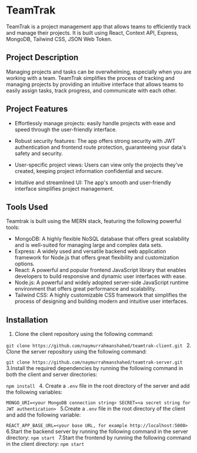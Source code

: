# TeamTrak

TeamTrak is a project management app that allows teams to efficiently track and manage their projects. It is built using React, Context API, Express, MongoDB, Tailwind CSS, JSON Web Token.

## Project Description

Managing projects and tasks can be overwhelming, especially when you are working with a team. TeamTrak simplifies the process of tracking and managing projects by providing an intuitive interface that allows teams to easily assign tasks, track progress, and communicate with each other.

## Project Features

- Effortlessly manage projects: easily handle projects with ease and speed through the user-friendly interface.

- Robust security features: The app offers strong security with JWT authentication and frontend route protection, guaranteeing your data's safety and security.

- User-specific project views: Users can view only the projects they've created, keeping project information confidential and secure.

- Intuitive and streamlined UI: The app's smooth and user-friendly interface simplifies project management.

## Tools Used

Teamtrak is built using the MERN stack, featuring the following powerful tools:

- MongoDB: A highly flexible NoSQL database that offers great scalability and is well-suited for managing large and complex data sets.
- Express: A widely used and versatile backend web application framework for Node.js that offers great flexibility and customization options.
- React: A powerful and popular frontend JavaScript library that enables developers to build responsive and dynamic user interfaces with ease.
- Node.js: A powerful and widely adopted server-side JavaScript runtime environment that offers great performance and scalability.
- Tailwind CSS: A highly customizable CSS framework that simplifies the process of designing and building modern and intuitive user interfaces.

## Installation

1. Clone the client repository using the following command:

`git clone https://github.com/naymurrahmanshahed/teamtrak-client.git
` 2. Clone the server repository using the following command:

`git clone https://github.com/naymurrahmanshahed/teamtrak-server.git
`
3.Install the required dependencies by running the following command in both the client and server directories:

`npm install
` 4. Create a `.env` file in the root directory of the server and add the following variables:

`MONGO_URI=<your MongoDB connection string>
SECRET=<a secret string for JWT authentication>
`
5.Create a `.env` file in the root directory of the client and add the following variable:

`REACT_APP_BASE_URL=<your base URL, for example http://localhost:5000>
`
6.Start the backend server by running the following command in the server directory:
`npm start
`
7.Start the frontend by running the following command in the client directory:
`npm start
`
